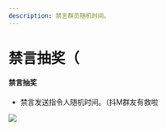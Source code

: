 ```yaml
---
description: 禁言群员随机时间。
---
```


# 禁言抽奖（

#### 禁言抽奖

* 禁言发送指令人随机时间。（抖M群友有救啦

![](../.gitbook/assets/IMG\_20210307\_225858.jpg)
